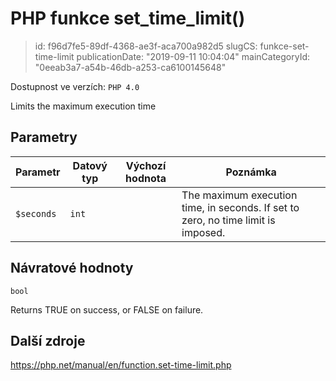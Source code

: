 PHP funkce set_time_limit()
===========================

> id: f96d7fe5-89df-4368-ae3f-aca700a982d5
> slugCS: funkce-set-time-limit
> publicationDate: "2019-09-11 10:04:04"
> mainCategoryId: "0eeab3a7-a54b-46db-a253-ca6100145648"

Dostupnost ve verzích: `PHP 4.0`

Limits the maximum execution time


Parametry
--------------

| Parametr | Datový typ | Výchozí hodnota | Poznámka |
|-----|-----|-----|-----|
| `$seconds` | `int` |  | The maximum execution time, in seconds. If set to zero, no time limit is imposed. |


Návratové hodnoty
----------------

`bool`

Returns TRUE on success, or FALSE on failure.

Další zdroje
------------

https://php.net/manual/en/function.set-time-limit.php
